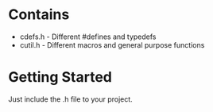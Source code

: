 
# Contains
- cdefs.h - Different #defines and typedefs
- cutil.h - Different macros and general purpose functions

# Getting Started
Just include the .h file to your project.
